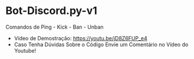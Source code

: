 # Bot-Discord.py-v1
Comandos de Ping - Kick - Ban - Unban
- Vídeo de Demostração: https://youtu.be/jD8Z6FUP_e4
- Caso Tenha Dúvidas Sobre o Código Envie um Comentário no Vídeo do Youtube!
